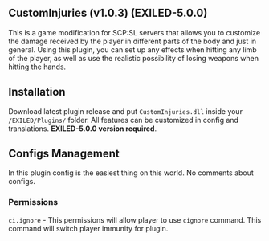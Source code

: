 ## CustomInjuries (v1.0.3) (EXILED-5.0.0)
This is a game modification for SCP:SL servers that allows you to customize the damage received by the player in different parts of the body and just in general. Using this plugin, you can set up any effects when hitting any limb of the player, as well as use the realistic possibility of losing weapons when hitting the hands.

## Installation
Download latest plugin release and put ``CustomInjuries.dll`` inside your ``/EXILED/Plugins/`` folder. All features can be customized in config and translations. __EXILED-5.0.0 version required__.

## Configs Management
In this plugin config is the easiest thing on this world. No comments about configs.

### Permissions
``ci.ignore`` - This permissions will allow player to use ``cignore`` command. This command will switch player immunity for plugin.
